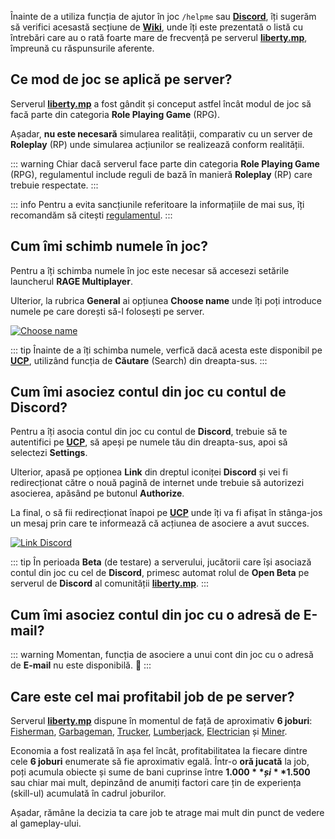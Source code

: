 Înainte de a utiliza funcția de ajutor în joc `/helpme` sau [**Discord**](https://liberty.mp/discord), îți sugerăm să verifici acesastă secțiune de [**Wiki**](https://wiki.liberty.mp), unde îți este prezentată o listă cu întrebări care au o rată foarte mare de frecvență pe serverul [**liberty.mp**](https://liberty.mp), împreună cu răspunsurile aferente.

## Ce mod de joc se aplică pe server?

Serverul [**liberty.mp**](https://ucp.liberty.mp/) a fost gândit și conceput astfel încât modul de joc să facă parte din categoria **Role Playing Game** (RPG).

Așadar, **nu este necesară** simularea realității, comparativ cu un server de **Roleplay** (RP) unde simularea acțiunilor se realizează conform realității.
 
::: warning
Chiar dacă serverul face parte din categoria **Role Playing Game** (RPG), regulamentul include reguli de bază în manieră **Roleplay** (RP) care trebuie respectate.
::: 

::: info
Pentru a evita sancțiunile referitoare la informațiile de mai sus, îți recomandăm să citești [regulamentul](https://ucp.liberty.mp/forums/post/4/reply/2).
::: 

## Cum îmi schimb numele în joc?

Pentru a îți schimba numele în joc este necesar să accesezi setările launcherul **RAGE Multiplayer**.

Ulterior, la rubrica **General** ai opțiunea **Choose name** unde îți poți introduce numele pe care dorești să-l folosești pe server.

[![Choose name](https://i.imgur.com/2m0U8hn.gif)](https://i.imgur.com/2m0U8hn.gif 'Choose name')

::: tip
Înainte de a îți schimba numele, verfică dacă acesta este disponibil pe [**UCP**](https://ucp.liberty.mp/), utilizând funcția de **Căutare** (Search) din dreapta-sus.
:::

## Cum îmi asociez contul din joc cu contul de Discord?

Pentru a îți asocia contul din joc cu contul de **Discord**, trebuie să te autentifici pe [**UCP**](https://ucp.liberty.mp/), să apeși pe numele tău din dreapta-sus, apoi să selectezi **Settings**. 

Ulterior, apasă pe opționea **Link** din dreptul iconiței **Discord** și vei fi redirecționat către o nouă pagină de internet unde trebuie să autorizezi asocierea, apăsând pe butonul **Authorize**. 

La final, o să fii redirecționat înapoi pe [**UCP**](https://ucp.liberty.mp/) unde îți va fi afișat în stânga-jos un mesaj prin care te informează că acțiunea de asociere a avut succes. 

[![Link Discord](https://i.imgur.com/cn2tW1u.gif)](https://i.imgur.com/cn2tW1u.gif 'Link Discord')

::: tip
În perioada **Beta** (de testare) a serverului, jucătorii care își asociază contul din joc cu cel de **Discord**, primesc automat rolul de **Open Beta** pe serverul de **Discord** al comunității [**liberty.mp**](https://liberty.mp/discord).
::: 

## Cum îmi asociez contul din joc cu o adresă de E-mail?

::: warning
Momentan, funcția de asociere a unui cont din joc cu o adresă de **E-mail** nu este disponibilă. :slightly_frowning_face: 
:::

## Care este cel mai profitabil job de pe server?

Serverul [**liberty.mp**](https://ucp.liberty.mp/) dispune în momentul de față de aproximativ **6 joburi**: [Fisherman](./jobs/fisherman/), [Garbageman](./jobs/garbageman/), [Trucker](./trucker/), [Lumberjack](./jobs/lumberjack/), [Electrician](./jobs/electrician/) și [Miner](./jobs/miner/). 

Economia a fost realizată în așa fel încât, profitabilitatea la fiecare dintre cele **6 joburi** enumerate să fie aproximativ egală. Într-o **oră jucată** la job, poți acumula obiecte și sume de bani cuprinse între **$1.000** și **$1.500** sau chiar mai mult, depinzând de anumiți factori care țin de experiența (skill-ul) acumulată în cadrul joburilor. 

Așadar, rămâne la decizia ta care job te atrage mai mult din punct de vedere al gameplay-ului. 
